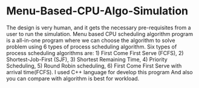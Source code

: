 # Menu-Based-CPU-Algo-Simulation


The design is very human, and it gets the necessary pre-requisites from a user to run the simulation. 
Menu based CPU scheduling algorithm program is a all-in-one program where we can choose the algorithm to solve problem using 6 types of process scheduling 
algorithm. Six types of process scheduling algorithms are: 1) First Come First Serve (FCFS), 2) Shortest-Job-First (SJF),
3) Shortest Remaining Time, 4) Priority Scheduling, 5) Round Robin scheduling, 6) First Come First Serve with arrival time(FCFS). 
I used C++ language for develop this program
And also you can compare with algorithm is best for workload.
